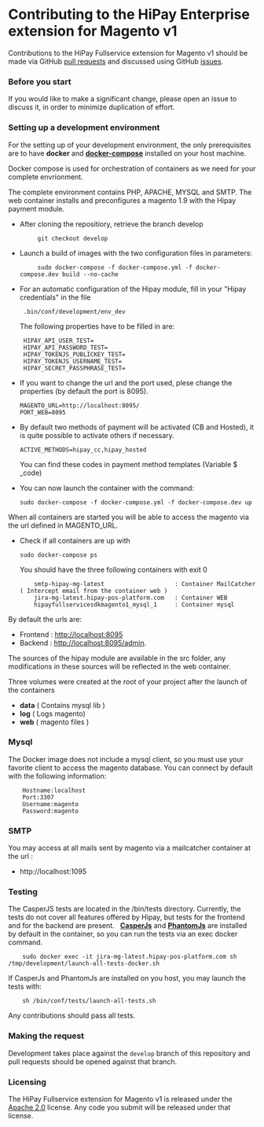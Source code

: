 # Contributing to the HiPay Enterprise extension for Magento v1

Contributions to the HiPay Fullservice extension for Magento v1 should be made via GitHub [pull
requests][pull-requests] and discussed using
GitHub [issues][issues].

### Before you start

If you would like to make a significant change, please open
an issue to discuss it, in order to minimize duplication of effort.

### Setting up a development environment

For the setting up of your development environment, the only prerequisites are to have **docker** and **[docker-compose][docker-compose]** installed on 
your host machine.

Docker compose is used for orchestration of containers as we need for your complete envrionment.

The complete environment contains  PHP, APACHE, MYSQL and SMTP.
The web container installs and preconfigures a magento 1.9 with the Hipay payment module.

 - After cloning the repositiory, retrieve the branch develop
        
            git checkout develop
 
 - Launch a build of images with the two configuration files in parameters:

            sudo docker-compose -f docker-compose.yml -f docker-compose.dev build --no-cache

 - For an automatic configuration of the Hipay module, fill in your "Hipay credentials" in the file

        .bin/conf/development/env_dev
        
      The following properties have to be filled in are:

        HIPAY_API_USER_TEST= 
        HIPAY_API_PASSWORD_TEST=
        HIPAY_TOKENJS_PUBLICKEY_TEST=
        HIPAY_TOKENJS_USERNAME_TEST=
        HIPAY_SECRET_PASSPHRASE_TEST=

  - If you want to change the url and the port used, plese change the properties (by default the port is 8095).

        MAGENTO_URL=http://localhost:8095/
        PORT_WEB=8095

  - By default two methods of payment will be activated (CB and Hosted), it is quite possible to activate others if necessary.
 
        ACTIVE_METHODS=hipay_cc,hipay_hosted
    
    You can find these codes in payment method templates (Variable $ _code)
    
 -  You can now launch the container with the command: 

        sudo docker-compose -f docker-compose.yml -f docker-compose.dev up
 
When all containers are started you will be able to access the magento via the url defined in MAGENTO_URL.

  - Check if all containers are up with
    
        sudo docker-compose ps
        
       You should have the three following containers with exit 0
       
            smtp-hipay-mg-latest                    : Container MailCatcher ( Intercept email from the container web )
            jira-mg-latest.hipay-pos-platform.com   : Container WEB 
            hipayfullservicesdkmagento1_mysql_1     : Container mysql

By default the urls are:
-   Frontend : [http://localhost:8095][url]
-   Backend : [http://localhost:8095/admin][url-admin].

The sources of the hipay module are available in the src folder, any modifications in these sources will be
reflected in the web container.

Three volumes were created at the root of your project after the launch of the containers
-   **data** ( Contains mysql lib )
-   **log**  ( Logs magento)
-   **web** ( magento files )

### Mysql

The Docker image does not include a mysql client, so you must use your favorite client to access the magento database.
You can connect by default with the following information:
    
        Hostname:localhost
        Port:3307
        Username:magento
        Password:magento
        
### SMTP

You may access at all mails sent by magento via a mailcatcher container at the url :
    
-   http://localhost:1095

### Testing

The CasperJS tests are located in the /bin/tests directory. Currently, the tests do not cover all
features offered by Hipay, but tests for the frontend and for the backend are present.
 
**[CasperJs][casperjs]** and **[PhantomJs][phamtomjs]** are installed by default in the container, so you can run the tests via an exec docker command.
  

        sudo docker exec -it jira-mg-latest.hipay-pos-platform.com sh /tmp/development/launch-all-tests-docker.sh
        
If CasperJs and PhantomJs are installed on you host, you may launch the tests with:  

        sh /bin/conf/tests/launch-all-tests.sh

Any contributions should pass all tests.

### Making the request

Development takes place against the `develop` branch of this repository and pull
requests should be opened against that branch.

### Licensing

The HiPay Fullservice extension for Magento v1 is released under the [Apache
2.0][project-license] license. Any code you submit will be
released under that license.

[project-license]: LICENSE.md

[pull-requests]: https://github.com/hipay/hipay-fullservice-sdk-magento1/pulls
[issues]: https://github.com/hipay/hipay-fullservice-sdk-magento1/issues
[casperjs]: http://casperjs.org/
[url]: http://localhost:8095/
[url-admin]: http://localhost:8095/admin
[phamtomjs]: http://phantomjs.org/
[docker-compose]:https://docs.docker.com/compose/install/